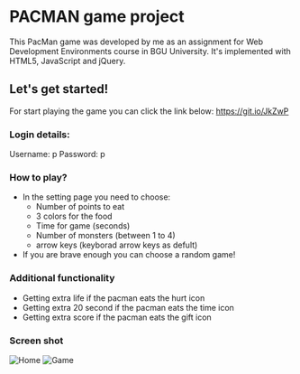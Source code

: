 # PACMAN game project
This PacMan game was developed by me as an assignment for Web Development Environments course in BGU University. 
It's implemented with HTML5, JavaScript and jQuery.

## Let's get started!
For start playing the game you can click the link below:
https://git.io/JkZwP

### Login details:
Username: p
Password: p

### How to play?
* In the setting page you need to choose: 
  - Number of points to eat
  - 3 colors for the food
  - Time for game (seconds)
  - Number of monsters (between 1 to 4)
  - arrow keys (keyborad arrow keys as defult)
* If you are brave enough you can choose a random game!

### Additional functionality
  * Getting extra life if the pacman eats the hurt icon
  * Getting extra 20 second if the pacman eats the time icon
  * Getting extra score if the pacman eats the gift icon
  
### Screen shot
![Home](https://github.com/NaorBenEvgi/PACMAN/treeQ/master/resources/home.png)
![Game](https://github.com/NaorBenEvgi/PACMAN/tree/master/resources/game.png)
